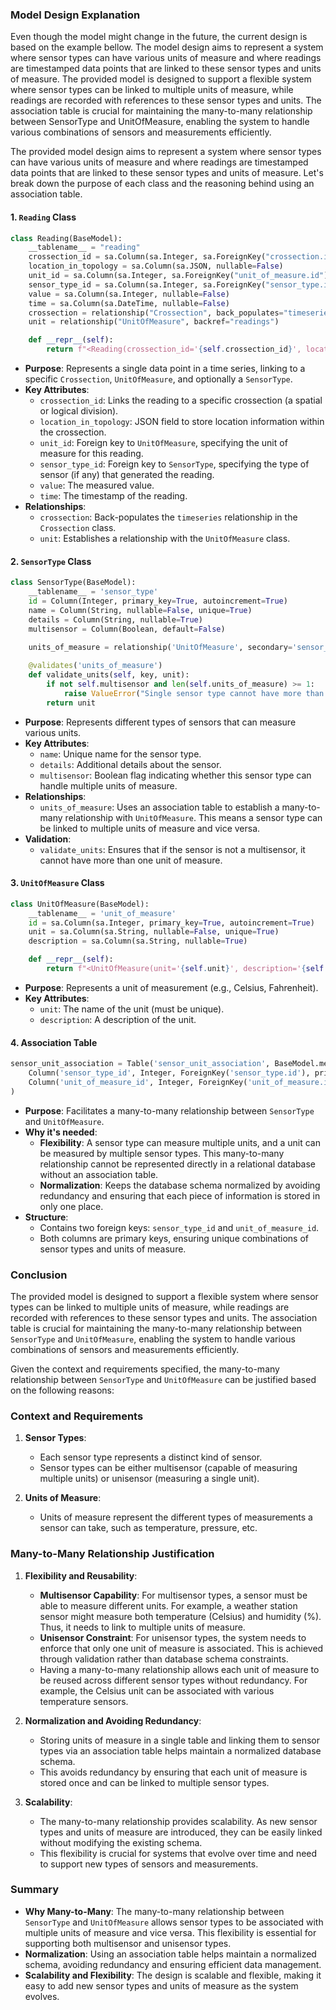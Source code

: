 ### Model Design Explanation
Even though the model might change in the future, the current design is based on the example bellow. The model design aims to represent a system where sensor types can have various units of measure and where readings are timestamped data points that are linked to these sensor types and units of measure. The provided model is designed to support a flexible system where sensor types can be linked to multiple units of measure, while readings are recorded with references to these sensor types and units. The association table is crucial for maintaining the many-to-many relationship between SensorType and UnitOfMeasure, enabling the system to handle various combinations of sensors and measurements efficiently.

The provided model design aims to represent a system where sensor types can have various units of measure and where readings are timestamped data points that are linked to these sensor types and units of measure. Let's break down the purpose of each class and the reasoning behind using an association table.

#### 1. `Reading` Class

```python
class Reading(BaseModel):
    __tablename__ = "reading"
    crossection_id = sa.Column(sa.Integer, sa.ForeignKey("crossection.id"), nullable=False)
    location_in_topology = sa.Column(sa.JSON, nullable=False)
    unit_id = sa.Column(sa.Integer, sa.ForeignKey("unit_of_measure.id"), nullable=False)
    sensor_type_id = sa.Column(sa.Integer, sa.ForeignKey("sensor_type.id"), nullable=True)
    value = sa.Column(sa.Integer, nullable=False)
    time = sa.Column(sa.DateTime, nullable=False)
    crossection = relationship("Crossection", back_populates="timeseries")
    unit = relationship("UnitOfMeasure", backref="readings")

    def __repr__(self):
        return f"<Reading(crossection_id='{self.crossection_id}', location_in_topology='{self.location_in_topology}', unit_id='{self.unit_id}', value='{self.value}', time='{self.time}')>"
```

- **Purpose**: Represents a single data point in a time series, linking to a specific `Crossection`, `UnitOfMeasure`, and optionally a `SensorType`.
- **Key Attributes**:
  - `crossection_id`: Links the reading to a specific crossection (a spatial or logical division).
  - `location_in_topology`: JSON field to store location information within the crossection.
  - `unit_id`: Foreign key to `UnitOfMeasure`, specifying the unit of measure for this reading.
  - `sensor_type_id`: Foreign key to `SensorType`, specifying the type of sensor (if any) that generated the reading.
  - `value`: The measured value.
  - `time`: The timestamp of the reading.
- **Relationships**:
  - `crossection`: Back-populates the `timeseries` relationship in the `Crossection` class.
  - `unit`: Establishes a relationship with the `UnitOfMeasure` class.

#### 2. `SensorType` Class

```python
class SensorType(BaseModel):
    __tablename__ = 'sensor_type'
    id = Column(Integer, primary_key=True, autoincrement=True)
    name = Column(String, nullable=False, unique=True)
    details = Column(String, nullable=True)
    multisensor = Column(Boolean, default=False)
    
    units_of_measure = relationship('UnitOfMeasure', secondary='sensor_unit_association', cascade="all, delete")

    @validates('units_of_measure')
    def validate_units(self, key, unit):
        if not self.multisensor and len(self.units_of_measure) >= 1:
            raise ValueError("Single sensor type cannot have more than one unit of measure.")
        return unit
```

- **Purpose**: Represents different types of sensors that can measure various units.
- **Key Attributes**:
  - `name`: Unique name for the sensor type.
  - `details`: Additional details about the sensor.
  - `multisensor`: Boolean flag indicating whether this sensor type can handle multiple units of measure.
- **Relationships**:
  - `units_of_measure`: Uses an association table to establish a many-to-many relationship with `UnitOfMeasure`. This means a sensor type can be linked to multiple units of measure and vice versa.
- **Validation**:
  - `validate_units`: Ensures that if the sensor is not a multisensor, it cannot have more than one unit of measure.

#### 3. `UnitOfMeasure` Class

```python
class UnitOfMeasure(BaseModel):
    __tablename__ = 'unit_of_measure'
    id = sa.Column(sa.Integer, primary_key=True, autoincrement=True)
    unit = sa.Column(sa.String, nullable=False, unique=True)
    description = sa.Column(sa.String, nullable=True)

    def __repr__(self):
        return f"<UnitOfMeasure(unit='{self.unit}', description='{self.description}')>"
```

- **Purpose**: Represents a unit of measurement (e.g., Celsius, Fahrenheit).
- **Key Attributes**:
  - `unit`: The name of the unit (must be unique).
  - `description`: A description of the unit.

#### 4. Association Table

```python
sensor_unit_association = Table('sensor_unit_association', BaseModel.metadata,
    Column('sensor_type_id', Integer, ForeignKey('sensor_type.id'), primary_key=True),
    Column('unit_of_measure_id', Integer, ForeignKey('unit_of_measure.id'), primary_key=True)
)
```

- **Purpose**: Facilitates a many-to-many relationship between `SensorType` and `UnitOfMeasure`.
- **Why it's needed**:
  - **Flexibility**: A sensor type can measure multiple units, and a unit can be measured by multiple sensor types. This many-to-many relationship cannot be represented directly in a relational database without an association table.
  - **Normalization**: Keeps the database schema normalized by avoiding redundancy and ensuring that each piece of information is stored in only one place.
- **Structure**:
  - Contains two foreign keys: `sensor_type_id` and `unit_of_measure_id`.
  - Both columns are primary keys, ensuring unique combinations of sensor types and units of measure.

### Conclusion

The provided model is designed to support a flexible system where sensor types can be linked to multiple units of measure, while readings are recorded with references to these sensor types and units. The association table is crucial for maintaining the many-to-many relationship between `SensorType` and `UnitOfMeasure`, enabling the system to handle various combinations of sensors and measurements efficiently.


Given the context and requirements specified, the many-to-many relationship between `SensorType` and `UnitOfMeasure` can be justified based on the following reasons:

### Context and Requirements

1. **Sensor Types**:
   - Each sensor type represents a distinct kind of sensor.
   - Sensor types can be either multisensor (capable of measuring multiple units) or unisensor (measuring a single unit).

2. **Units of Measure**:
   - Units of measure represent the different types of measurements a sensor can take, such as temperature, pressure, etc.

### Many-to-Many Relationship Justification

1. **Flexibility and Reusability**:
   - **Multisensor Capability**: For multisensor types, a sensor must be able to measure different units. For example, a weather station sensor might measure both temperature (Celsius) and humidity (%). Thus, it needs to link to multiple units of measure.
   - **Unisensor Constraint**: For unisensor types, the system needs to enforce that only one unit of measure is associated. This is achieved through validation rather than database schema constraints.
   - Having a many-to-many relationship allows each unit of measure to be reused across different sensor types without redundancy. For example, the Celsius unit can be associated with various temperature sensors.

2. **Normalization and Avoiding Redundancy**:
   - Storing units of measure in a single table and linking them to sensor types via an association table helps maintain a normalized database schema.
   - This avoids redundancy by ensuring that each unit of measure is stored once and can be linked to multiple sensor types.

3. **Scalability**:
   - The many-to-many relationship provides scalability. As new sensor types and units of measure are introduced, they can be easily linked without modifying the existing schema.
   - This flexibility is crucial for systems that evolve over time and need to support new types of sensors and measurements.

### Summary

- **Why Many-to-Many**: The many-to-many relationship between `SensorType` and `UnitOfMeasure` allows sensor types to be associated with multiple units of measure and vice versa. This flexibility is essential for supporting both multisensor and unisensor types.
- **Normalization**: Using an association table helps maintain a normalized schema, avoiding redundancy and ensuring efficient data management.
- **Scalability and Flexibility**: The design is scalable and flexible, making it easy to add new sensor types and units of measure as the system evolves.